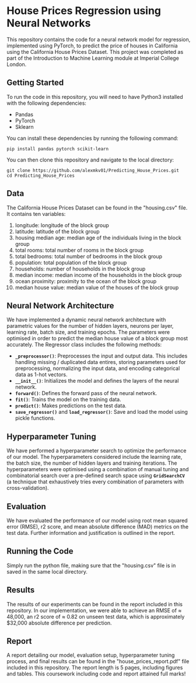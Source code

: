 # House Prices Regression using Neural Networks #
This repository contains the code for a neural network model for regression, implemented using PyTorch, to predict the price of houses in California using the California House Prices Dataset. This project was completed as part of the Introduction to Machine Learning module at Imperial College London.

## Getting Started ##
To run the code in this repository, you will need to have Python3 installed with the following dependencies:
  - Pandas
  - PyTorch
  - Sklearn
  
You can install these dependencies by running the following command:
``` linuc
pip install pandas pytorch scikit-learn
```

You can then clone this repository and navigate to the local directory:
``` linux
git clone https://github.com/alexmkv01/Predicting_House_Prices.git
cd Predicting_House_Prices
```

## Data ##
The California House Prices Dataset can be found in the "housing.csv" file. It contains ten variables:

  1. longitude: longitude of the block group
  2. latitude: latitude of the block group
  3. housing median age: median age of the individuals living in the block group
  4. total rooms: total number of rooms in the block group
  5. total bedrooms: total number of bedrooms in the block group
  6. population: total population of the block group
  7. households: number of households in the block group 
  8. median income: median income of the households in the block group
  9. ocean proximity: proximity to the ocean of the block group
  10. median house value: median value of the houses of the block group

## Neural Network Architecture ## 
We have implemented a dynamic neural network architecture with parametric values for the number of hidden layers, neurons per layer, learning rate, batch size, and training epochs. The parameters were optimised in order to predict the median house value of a block group most accurately. The Regressor class includes the following methods:

  - **`_preprocessor()`**: Preprocesses the input and output data. This includes handling missing / duplicated data entires, storing parameters used for preprocessing, normalizing the input data, and encoding categorical data as 1-hot vectors.
  - **`__init__()`**: Initializes the model and defines the layers of the neural network.
  - **`forward()`**: Defines the forward pass of the neural network.
  - **`fit()`**: Trains the model on the training data.
  - **`predict()`**: Makes predictions on the test data.
  - **`save_regressor()`** and **`load_regressor()`**: Save and load the model using pickle functions.

## Hyperparameter Tuning ## 
We have performed a hyperparameter search to optimize the performance of our model. The hyperparameters considered include the learning rate, the batch size, the number of hidden layers and training iterations. The hyperparameters were optimised using a combination of manual tuning and combinatorial
search over a pre-defined search space using **`GridSearchCV`** (a technique that exhaustively tries every combination of parameters with cross-validation).

## Evaluation ## 
We have evaluated the performance of our model using root mean squared error (RMSE), r2 score, and mean absolute difference (MAD) metrics on the test data. Further information and justification is outlined in the report.

## Running the Code ## 
Simply run the python file, making sure that the "housing.csv" file is in saved in the same local directory.

## Results ##
The results of our experiments can be found in the report included in this repository. In our implementation, we were able to achieve an RMSE of ≈ 48,000, an r2 score of ≈ 0.82 on unseen test data, which is approximately $32,000 absolute difference per prediction.

## Report ##
A report detailing our model, evaluation setup, hyperparameter tuning process, and final results can be found in the "house_prices_report.pdf" file included in this repository. The report length is 5 pages, including figures and tables. This coursework including code and report attained full marks!




